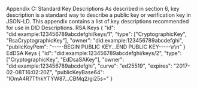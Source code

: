 Appendix C: Standard Key Descriptions As described in section 6, key description is a standard way to describe a public key or verification key in JSON-LD. This appendix contains a list of key descriptions recommended for use in DID Descriptions. RSA Keys { "id": "did:example:123456789abcdefghi/keys/1", "type": ["CryptographicKey", "RsaCryptographicKey"], "owner": "did:example:123456789abcdefghi", "publicKeyPem": "-----BEGIN PUBLIC KEY...END PUBLIC KEY-----\r\n" } EdDSA Keys { "id": "did:example:123456789abcdefghi/keys/2", "type": ["CryptographicKey", "EdDsaSAKey"], "owner": "did:example:123456789abcdefghi", "curve": "ed25519", "expires": "2017-02-08T16:02:20Z", "publicKeyBase64": "IOmA4R7TfhkYTYW87...CBMq2/gi25s=" }
